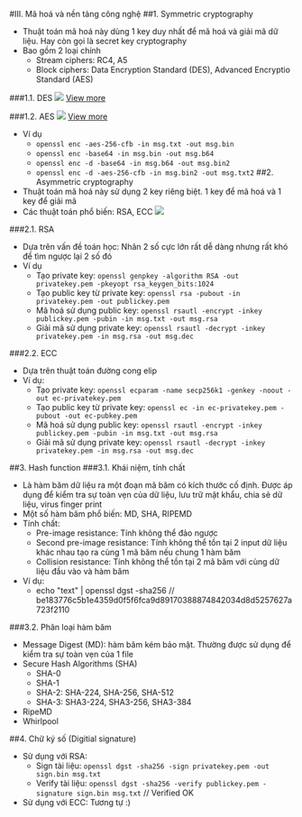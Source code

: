 #III. Mã hoá và nền tảng công nghệ
##1. Symmetric cryptography
- Thuật toán mã hoá này dùng 1 key duy nhất để mã hoá và giải mã dữ liệu. Hay còn gọi là secret key cryptography
- Bao gồm 2 loại chính
	- Stream ciphers: RC4, A5
	- Block ciphers: Data Encryption Standard (DES), Advanced Encryptio Standard (AES)

###1.1. DES
![](https://www.tutorialspoint.com/cryptography/images/des_structure.jpg)
[View more](https://www.tutorialspoint.com/cryptography/data_encryption_standard.htm)

###1.2. AES
![](https://www.tutorialspoint.com/cryptography/images/aes_structure.jpg)
[View more](https://www.tutorialspoint.com/cryptography/advanced_encryption_standard.htm)
- Ví dụ
	- `openssl enc -aes-256-cfb -in msg.txt -out msg.bin`
	- `openssl enc -base64 -in msg.bin -out msg.b64`
	- `openssl enc -d -base64 -in msg.b64 -out msg.bin2`
	- `openssl enc -d -aes-256-cfb -in msg.bin2 -out msg.txt2`
##2. Asymmetric cryptography
- Thuật toán mã hoá này sử dụng 2 key riêng biệt. 1 key để mã hoá và 1 key để giải mã
- Các thuật toán phổ biến: RSA, ECC
![](https://i.stack.imgur.com/NEpCl.png)

###2.1. RSA
- Dựa trên vấn đề toán học: Nhân 2 số cực lớn rất dễ dàng nhưng rất khó để tìm ngược lại 2 số đó
- Ví dụ
	-  Tạo private key: `openssl genpkey -algorithm RSA -out privatekey.pem -pkeyopt rsa_keygen_bits:1024`
	-  Tạo public key từ private key: `openssl rsa -pubout -in privatekey.pem -out publickey.pem`
	- Mã hoá sử dụng public key: `openssl rsautl -encrypt -inkey publickey.pem -pubin -in msg.txt -out msg.rsa`
	- Giải mã sử dụng private key: `openssl rsautl -decrypt -inkey privatekey.pem -in msg.rsa -out msg.dec`

###2.2. ECC
- Dựa trên thuật toán đường cong elip
- Ví dụ: 
	-  Tạo private key: `openssl ecparam -name secp256k1 -genkey -noout -out ec-privatekey.pem`
	-  Tạo public key từ private key: `openssl ec -in ec-privatekey.pem -pubout -out ec-pubkey.pem`
	- Mã hoá sử dụng public key: `openssl rsautl -encrypt -inkey publickey.pem -pubin -in msg.txt -out msg.rsa`
	- Giải mã sử dụng private key: `openssl rsautl -decrypt -inkey privatekey.pem -in msg.rsa -out msg.dec`

##3. Hash function
###3.1. Khái niệm, tính chất
- Là hàm băm dữ liệu ra một đoạn mã băm có kích thước cố định. Được áp dụng để kiểm tra sự toàn vẹn của dữ liệu, lưu trữ mật khẩu, chia sẻ dữ liệu, virus finger print
- Một số hàm băm phổ biến: MD, SHA, RIPEMD
- Tính chất: 
	- Pre-image resistance: Tính không thể đảo ngược
	- Second pre-image resistance: Tính không thể tồn tại 2 input dữ liệu khác nhau tạo ra cùng 1 mã băm nếu chung 1 hàm băm
	- Collision resistance: Tính không thể tồn tại 2 mã băm với cùng dữ liệu đầu vào và hàm băm
- Ví dụ:
	- echo "text" | openssl dgst -sha256 // be183776c5b1e4359d0f5f6fca9d89170388874842034d8d5257627a723f2110	

###3.2. Phân loại hàm băm
- Message Digest (MD): hàm băm kém bảo mật. Thường được sử dụng để kiểm tra sự toàn vẹn của 1 file
- Secure Hash Algorithms (SHA)
	- SHA-0
	- SHA-1
	- SHA-2: SHA-224, SHA-256, SHA-512
	- SHA-3: SHA3-224, SHA3-256, SHA3-384
- RipeMD
- Whirlpool

##4. Chữ ký số (Digitial signature)
- Sử dụng với RSA:
	- Sign tài liệu: `openssl dgst -sha256 -sign privatekey.pem -out sign.bin msg.txt`
	- Verify tài liệu: `openssl dgst -sha256 -verify publickey.pem -signature sign.bin msg.txt` // Verified OK
- Sử dụng với ECC: Tương tự :)